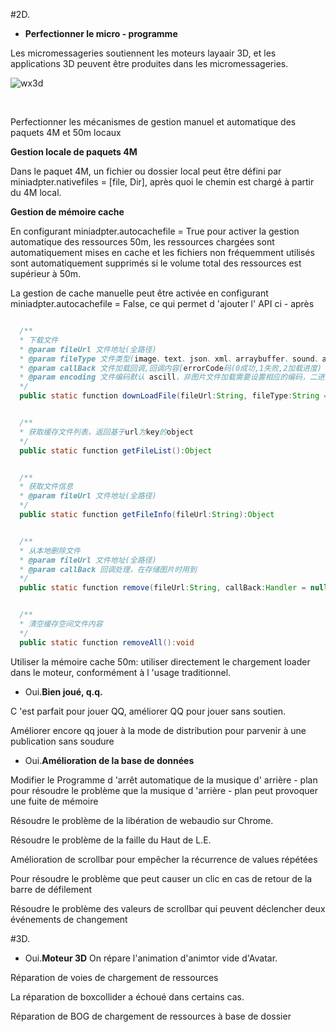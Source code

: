 #2D.


- **Perfectionner le micro - programme**

Les micromessageries soutiennent les moteurs layaair 3D, et les applications 3D peuvent être produites dans les micromessageries.



  ![wx3d](imgs\wx3d.jpg)

​

Perfectionner les mécanismes de gestion manuel et automatique des paquets 4M et 50m locaux

​**Gestion locale de paquets 4M**

Dans le paquet 4M, un fichier ou dossier local peut être défini par miniadpter.nativefiles = [file, Dir], après quoi le chemin est chargé à partir du 4M local.

​**Gestion de mémoire cache**

En configurant miniadpter.autocachefile = True pour activer la gestion automatique des ressources 50m, les ressources chargées sont automatiquement mises en cache et les fichiers non fréquemment utilisés sont automatiquement supprimés si le volume total des ressources est supérieur à 50m.

La gestion de cache manuelle peut être activée en configurant miniadpter.autocachefile = False, ce qui permet d 'ajouter l' API ci - après



  
```java

  /**
  * 下载文件 
  * @param fileUrl 文件地址(全路径)
  * @param fileType 文件类型(image、text、json、xml、arraybuffer、sound、atlas、font)
  * @param callBack 文件加载回调,回调内容[errorCode码(0成功,1失败,2加载进度)
  * @param encoding 文件编码默认 ascill，非图片文件加载需要设置相应的编码，二进制编码为空字符串
  */				
  public static function downLoadFile(fileUrl:String, fileType:String = "",callBack:Handler = null,encoding:String = "ascii"):void
  ```





  
```java

  /**
  * 获取缓存文件列表，返回基于url为key的object
  */
  public static function getFileList():Object
  ```





  
```java

  /**
  * 获取文件信息
  * @param fileUrl 文件地址(全路径)
  */
  public static function getFileInfo(fileUrl:String):Object
  ```





  
```java

  /**
  * 从本地删除文件
  * @param fileUrl 文件地址(全路径)
  * @param callBack 回调处理，在存储图片时用到
  */
  public static function remove(fileUrl:String, callBack:Handler = null):void
  ```





  
```java

  /**
  * 清空缓存空间文件内容
  */		
  public static function removeAll():void
  ```


Utiliser la mémoire cache 50m: utiliser directement le chargement loader dans le moteur, conformément à l 'usage traditionnel.


- Oui.**Bien joué, q.q.**

C 'est parfait pour jouer QQ, améliorer QQ pour jouer sans soutien.

Améliorer encore qq jouer à la mode de distribution pour parvenir à une publication sans soudure

- Oui.**Amélioration de la base de données**

Modifier le Programme d 'arrêt automatique de la musique d' arrière - plan pour résoudre le problème que la musique d 'arrière - plan peut provoquer une fuite de mémoire

Résoudre le problème de la libération de webaudio sur Chrome.

Résoudre le problème de la faille du Haut de L.E.

Amélioration de scrollbar pour empêcher la récurrence de values répétées

Pour résoudre le problème que peut causer un clic en cas de retour de la barre de défilement

Résoudre le problème des valeurs de scrollbar qui peuvent déclencher deux événements de changement



#3D.

- Oui.**Moteur 3D**
On répare l'animation d'animtor vide d'Avatar.

Réparation de voies de chargement de ressources

La réparation de boxcollider a échoué dans certains cas.

Réparation de BOG de chargement de ressources à base de dossier

